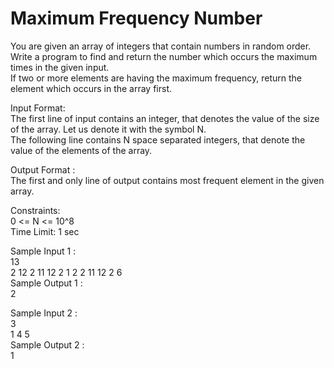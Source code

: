 # Maximum Frequency Number




You are given an array of integers that contain numbers in random order. Write a program to find and return the number which occurs the maximum times in the given input.                  
If two or more elements are having the maximum frequency, return the element which occurs in the array first.               

Input Format:               
The first line of input contains an integer, that denotes the value of the size of the array. Let us denote it with the symbol N.                  
The following line contains N space separated integers, that denote the value of the elements of the array.                

Output Format :               
The first and only line of output contains most frequent element in the given array.                  

Constraints:                 
0 <= N <= 10^8             
Time Limit: 1 sec              

Sample Input 1 :              
13                             
2 12 2 11 12 2 1 2 2 11 12 2 6                 
Sample Output 1 :                   
2                

Sample Input 2 :             
3              
1 4 5                   
Sample Output 2 :             
1              
